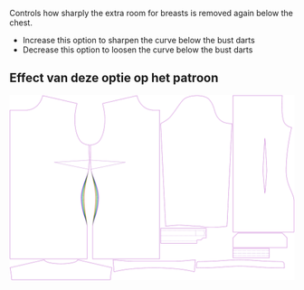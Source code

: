 Controls how sharply the extra room for breasts is removed again below the chest.

-   Increase this option to sharpen the curve below the bust darts
-   Decrease this option to loosen the curve below the bust darts

## Effect van deze optie op het patroon

![This image shows the effect of this option by superimposing several variants that have a different value for this option](simone_contour_sample.svg "Effect of this option on the pattern")
